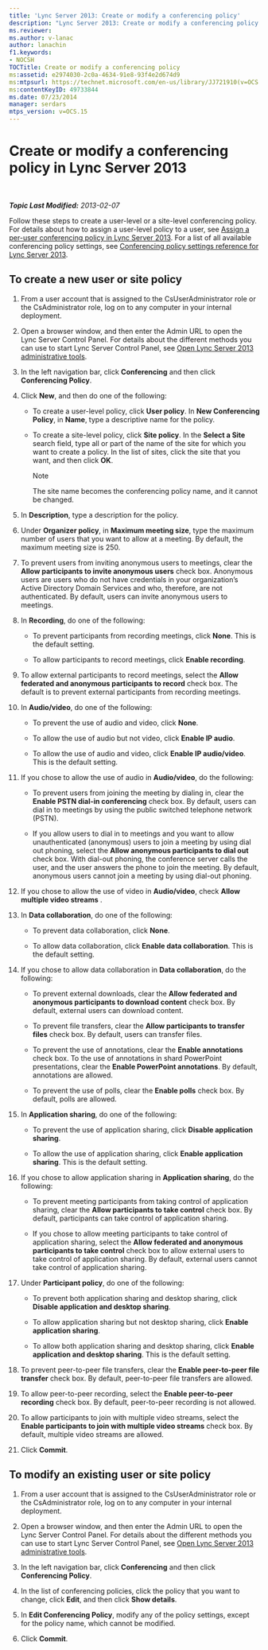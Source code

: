```yaml
---
title: 'Lync Server 2013: Create or modify a conferencing policy'
description: "Lync Server 2013: Create or modify a conferencing policy."
ms.reviewer: 
ms.author: v-lanac
author: lanachin
f1.keywords:
- NOCSH
TOCTitle: Create or modify a conferencing policy
ms:assetid: e2974030-2c0a-4634-91e8-93f4e2d674d9
ms:mtpsurl: https://technet.microsoft.com/en-us/library/JJ721910(v=OCS.15)
ms:contentKeyID: 49733844
ms.date: 07/23/2014
manager: serdars
mtps_version: v=OCS.15
---
```


# Create or modify a conferencing policy in Lync Server 2013

<div data-xmlns="http://www.w3.org/1999/xhtml">

<div class="topic" data-xmlns="http://www.w3.org/1999/xhtml" data-msxsl="urn:schemas-microsoft-com:xslt" data-cs="https://msdn.microsoft.com/">

<div data-asp="https://msdn2.microsoft.com/asp">



</div>

<div id="mainSection">

<div id="mainBody">

<span> </span>

_**Topic Last Modified:** 2013-02-07_

Follow these steps to create a user-level or a site-level conferencing policy. For details about how to assign a user-level policy to a user, see [Assign a per-user conferencing policy in Lync Server 2013](lync-server-2013-assign-a-per-user-conferencing-policy.md). For a list of all available conferencing policy settings, see [Conferencing policy settings reference for Lync Server 2013](lync-server-2013-conferencing-policy-settings-reference.md).

<div>

## To create a new user or site policy

1.  From a user account that is assigned to the CsUserAdministrator role or the CsAdministrator role, log on to any computer in your internal deployment.

2.  Open a browser window, and then enter the Admin URL to open the Lync Server Control Panel. For details about the different methods you can use to start Lync Server Control Panel, see [Open Lync Server 2013 administrative tools](lync-server-2013-open-lync-server-administrative-tools.md).

3.  In the left navigation bar, click **Conferencing** and then click **Conferencing Policy**.

4.  Click **New**, and then do one of the following:
    
      - To create a user-level policy, click **User policy**. In **New Conferencing Policy**, in **Name**, type a descriptive name for the policy.
    
      - To create a site-level policy, click **Site policy**. In the **Select a Site** search field, type all or part of the name of the site for which you want to create a policy. In the list of sites, click the site that you want, and then click **OK**.
        
        <div>
        

        > [!NOTE]  
        > The site name becomes the conferencing policy name, and it cannot be changed.

        
        </div>

5.  In **Description**, type a description for the policy.

6.  Under **Organizer policy**, in **Maximum meeting size**, type the maximum number of users that you want to allow at a meeting. By default, the maximum meeting size is 250.

7.  To prevent users from inviting anonymous users to meetings, clear the **Allow participants to invite anonymous users** check box. Anonymous users are users who do not have credentials in your organization’s Active Directory Domain Services and who, therefore, are not authenticated. By default, users can invite anonymous users to meetings.

8.  In **Recording**, do one of the following:
    
      - To prevent participants from recording meetings, click **None**. This is the default setting.
    
      - To allow participants to record meetings, click **Enable recording**.

9.  To allow external participants to record meetings, select the **Allow federated and anonymous participants to record** check box. The default is to prevent external participants from recording meetings.

10. In **Audio/video**, do one of the following:
    
      - To prevent the use of audio and video, click **None**.
    
      - To allow the use of audio but not video, click **Enable IP audio**.
    
      - To allow the use of audio and video, click **Enable IP audio/video**. This is the default setting.

11. If you chose to allow the use of audio in **Audio/video**, do the following:
    
      - To prevent users from joining the meeting by dialing in, clear the **Enable PSTN dial-in conferencing** check box. By default, users can dial in to meetings by using the public switched telephone network (PSTN).
    
      - If you allow users to dial in to meetings and you want to allow unauthenticated (anonymous) users to join a meeting by using dial out phoning, select the **Allow anonymous participants to dial out** check box. With dial-out phoning, the conference server calls the user, and the user answers the phone to join the meeting. By default, anonymous users cannot join a meeting by using dial-out phoning.

12. If you chose to allow the use of video in **Audio/video**, check **Allow multiple video streams** .

13. In **Data collaboration**, do one of the following:
    
      - To prevent data collaboration, click **None**.
    
      - To allow data collaboration, click **Enable data collaboration**. This is the default setting.

14. If you chose to allow data collaboration in **Data collaboration**, do the following:
    
      - To prevent external downloads, clear the **Allow federated and anonymous participants to download content** check box. By default, external users can download content.
    
      - To prevent file transfers, clear the **Allow participants to transfer files** check box. By default, users can transfer files.
    
      - To prevent the use of annotations, clear the **Enable annotations** check box. To the use of annotations in shard PowerPoint presentations, clear the **Enable PowerPoint annotations**. By default, annotations are allowed.
    
      - To prevent the use of polls, clear the **Enable polls** check box. By default, polls are allowed.

15. In **Application sharing**, do one of the following:
    
      - To prevent the use of application sharing, click **Disable application sharing**.
    
      - To allow the use of application sharing, click **Enable application sharing**. This is the default setting.

16. If you chose to allow application sharing in **Application sharing**, do the following:
    
      - To prevent meeting participants from taking control of application sharing, clear the **Allow participants to take control** check box. By default, participants can take control of application sharing.
    
      - If you chose to allow meeting participants to take control of application sharing, select the **Allow federated and anonymous participants to take control** check box to allow external users to take control of application sharing. By default, external users cannot take control of application sharing.

17. Under **Participant policy**, do one of the following:
    
      - To prevent both application sharing and desktop sharing, click **Disable application and desktop sharing**.
    
      - To allow application sharing but not desktop sharing, click **Enable application sharing**.
    
      - To allow both application sharing and desktop sharing, click **Enable application and desktop sharing**. This is the default setting.

18. To prevent peer-to-peer file transfers, clear the **Enable peer-to-peer file transfer** check box. By default, peer-to-peer file transfers are allowed.

19. To allow peer-to-peer recording, select the **Enable peer-to-peer recording** check box. By default, peer-to-peer recording is not allowed.

20. To allow participants to join with multiple video streams, select the **Enable participants to join with multiple video streams** check box. By default, multiple video streams are allowed.

21. Click **Commit**.

</div>

<div>

## To modify an existing user or site policy

1.  From a user account that is assigned to the CsUserAdministrator role or the CsAdministrator role, log on to any computer in your internal deployment.

2.  Open a browser window, and then enter the Admin URL to open the Lync Server Control Panel. For details about the different methods you can use to start Lync Server Control Panel, see [Open Lync Server 2013 administrative tools](lync-server-2013-open-lync-server-administrative-tools.md).

3.  In the left navigation bar, click **Conferencing** and then click **Conferencing Policy**.

4.  In the list of conferencing policies, click the policy that you want to change, click **Edit**, and then click **Show details**.

5.  In **Edit Conferencing Policy**, modify any of the policy settings, except for the policy name, which cannot be modified.

6.  Click **Commit**.

</div>

</div>

<span> </span>

</div>

</div>

</div>

